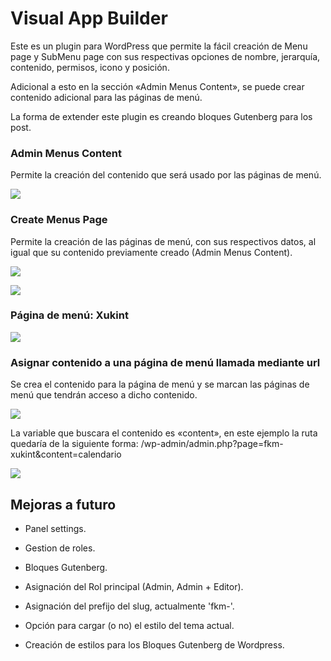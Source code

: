 # Visual App Builder

Este es un plugin para WordPress que permite la fácil creación de Menu page y SubMenu page con sus respectivas opciones de nombre, jerarquía, contenido, permisos, icono y posición.

Adicional a esto en la sección «Admin Menus Content», se puede crear contenido adicional para las páginas de menú.

La forma de extender este plugin es creando bloques Gutenberg para los post.


### Admin Menus Content

Permite la creación del contenido que será usado por las páginas de menú.

[](https:/flikimax.com/wp-content/uploads/2021/05/Admin-Menus-Content-Board.jpg)

![](https:flikimax.com/wp-content/uploads/2021/05/Xukint-Content.jpg)


### Create Menus Page

Permite la creación de las páginas de menú, con sus respectivos datos, al igual que su contenido previamente creado (Admin Menus Content).

![](https:flikimax.com/wp-content/uploads/2021/05/Create-Menu-Pages.jpg)

![](https:flikimax.com/wp-content/uploads/2021/05/xukint.jpg)


### Página de menú: Xukint

![](https:flikimax.com/wp-content/uploads/2021/05/Xukint-menu-page.jpg)

### Asignar contenido a una página de menú llamada mediante url

Se crea el contenido para la página de menú y se marcan las páginas de menú que tendrán acceso a dicho contenido.

![](https:flikimax.com/wp-content/uploads/2021/05/Calendario.jpg)

La variable que buscara el contenido es «content», en este ejemplo la ruta quedaría de la siguiente forma: /wp-admin/admin.php?page=fkm-xukint&content=calendario

![](https:flikimax.com/wp-content/uploads/2021/05/Calendario-menu-page.jpg)



## Mejoras a futuro

* Panel settings.

* Gestion de roles.

* Bloques Gutenberg.

* Asignación del Rol principal (Admin, Admin + Editor).

* Asignación del prefijo del slug, actualmente 'fkm-'.

* Opción para cargar (o no) el estilo del tema actual.

* Creación de estilos para los Bloques Gutenberg de Wordpress.



